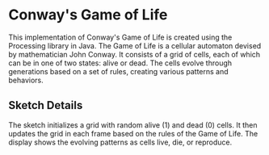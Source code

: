 # Conway's Game of Life

This implementation of Conway's Game of Life is created using the Processing library in Java. The Game of Life is a cellular automaton devised by mathematician John Conway. It consists of a grid of cells, each of which can be in one of two states: alive or dead. The cells evolve through generations based on a set of rules, creating various patterns and behaviors.

## Sketch Details

The sketch initializes a grid with random alive (1) and dead (0) cells. It then updates the grid in each frame based on the rules of the Game of Life. The display shows the evolving patterns as cells live, die, or reproduce.
